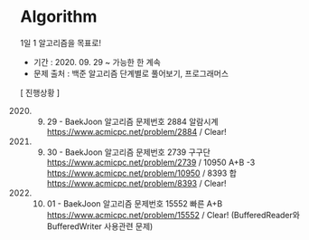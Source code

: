 # Algorithm

1일 1 알고리즘을 목표로!

* 기간 : 2020. 09. 29 ~ 가능한 한 계속
* 문제 출처 : 백준 알고리즘 단계별로 풀어보기, 프로그래머스

[ 진행상황 ] 

2020. 9. 29 - BaekJoon 알고리즘 문제번호 2884 알람시계 https://www.acmicpc.net/problem/2884 / Clear!
2020. 9. 30 - BaekJoon 알고리즘 문제번호 2739 구구단 https://www.acmicpc.net/problem/2739
                                       / 10950 A+B -3 https://www.acmicpc.net/problem/10950
                                       / 8393 합 https://www.acmicpc.net/problem/8393 / Clear!
                                        
2020. 10. 01 - BaekJoon 알고리즘 문제번호 15552 빠른 A+B https://www.acmicpc.net/problem/15552 / Clear! (BufferedReader와 BufferedWriter 사용관련 문제)

